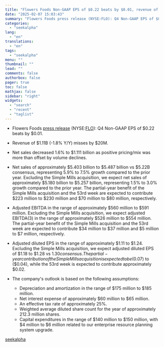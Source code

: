 ```yaml
---
title: "Flowers Foods Non-GAAP EPS of $0.22 beats by $0.01, revenue of $1.11B misses by $20M"
date: "2025-02-07 15:03:43"
summary: "Flowers Foods press release (NYSE:FLO): Q4 Non-GAAP EPS of $0.22 beats by $0.01. Revenue of $1.11B (-1.8% Y/Y) misses by $20M. Net sales decreased 1.6% to $1.111 billion as positive pricing/mix was more than offset by volume declines. Net sales of approximately $5.403 billion to $5.487 billion vs $5.22B consensus,..."
categories:
  - "seekalpha"
lang:
  - "en"
translations:
  - "en"
tags:
  - "seekalpha"
menu: ""
thumbnail: ""
lead: ""
comments: false
authorbox: false
pager: true
toc: false
mathjax: false
sidebar: "right"
widgets:
  - "search"
  - "recent"
  - "taglist"
---
```


* Flowers Foods [press release](https://seekingalpha.com/pr/19995414-flowers-foods-inc-reports-fourth-quarter-and-full-year-2024-results) (NYSE:[FLO](https://seekingalpha.com/symbol/FLO "Flowers Foods, Inc.")): Q4 Non-GAAP EPS of $0.22  beats by $0.01.
* Revenue of $1.11B (-1.8% Y/Y)  misses by $20M.
* Net sales decreased 1.6% to $1.111 billion as positive pricing/mix was more than offset by volume declines.
* Net sales of approximately $5.403 billion to $5.487 billion vs $5.22B consensus, representing 5.9% to 7.5% growth compared to the prior year. Excluding the Simple Mills acquisition, we expect net sales of approximately $5.180 billion to $5.257 billion, representing 1.5% to 3.0% growth compared to the prior year. The partial-year benefit of the Simple Mills acquisition and the 53rd week are expected to contribute $223 million to $230 million and $70 million to $80 million, respectively.
* Adjusted EBITDA in the range of approximately $560 million to $591 million. Excluding the Simple Mills acquisition, we expect adjusted EBITDA(3) in the range of approximately $526 million to $554 million. The partial-year benefit of the Simple Mills acquisition and the 53rd week are expected to contribute $34 million to $37 million and $5 million to $7 million, respectively.
* Adjusted diluted EPS in the range of approximately $1.11 to $1.24. Excluding the Simple Mills acquisition, we expect adjusted diluted EPS of $1.18 to $1.28 vs $1.30 consensus. The partial-year contribution of the Simple Mills acquisition is expected to be ($0.07) to ($0.04), while the 53rd week is expected to contribute approximately $0.02.
* The company's outlook is based on the following assumptions:
  
  + Depreciation and amortization in the range of $175 million to $185 million.
  + Net interest expense of approximately $60 million to $65 million.
  + An effective tax rate of approximately 25%.
  + Weighted average diluted share count for the year of approximately 212.3 million shares.
  + Capital expenditures in the range of $140 million to $150 million, with $4 million to $6 million related to our enterprise resource planning system upgrade.

[seekalpha](https://seekingalpha.com/news/4405058-flowers-foods-non-gaap-eps-of-0_22-beats-by-0_01-revenue-of-1_11b-misses-by-20m)

